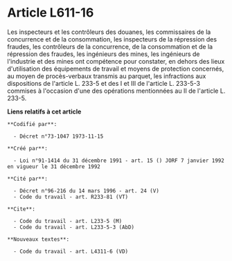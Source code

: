 # Article L611-16

Les inspecteurs et les contrôleurs des douanes, les commissaires de la concurrence et de la consommation, les inspecteurs de
la répression des fraudes, les contrôleurs de la concurrence, de la consommation et de la répression des fraudes, les
ingénieurs des mines, les ingénieurs de l'industrie et des mines ont compétence pour constater, en dehors des lieux
d'utilisation des équipements de travail et moyens de protection concernés, au moyen de procès-verbaux transmis au parquet,
les infractions aux dispositions de l'article L. 233-5 et des I et III de l'article L. 233-5-3 commises à l'occasion d'une
des opérations mentionnées au II de l'article L. 233-5.

**Liens relatifs à cet article**

	**Codifié par**:

	  - Décret n°73-1047 1973-11-15

	**Créé par**:

	  - Loi n°91-1414 du 31 décembre 1991 - art. 15 () JORF 7 janvier 1992 en vigueur le 31 décembre 1992

	**Cité par**:

	  - Décret n°96-216 du 14 mars 1996 - art. 24 (V)
	  - Code du travail - art. R233-81 (VT)

	**Cite**:

	  - Code du travail - art. L233-5 (M)
	  - Code du travail - art. L233-5-3 (AbD)

	**Nouveaux textes**:

	  - Code du travail - art. L4311-6 (VD)
